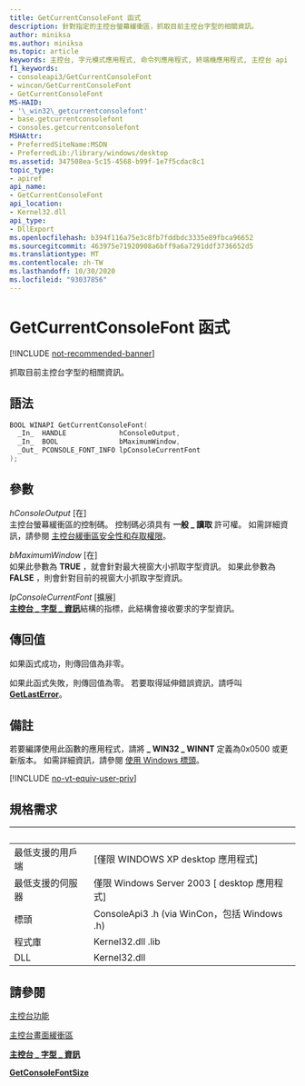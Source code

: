 ```yaml
---
title: GetCurrentConsoleFont 函式
description: 針對指定的主控台螢幕緩衝區，抓取目前主控台字型的相關資訊。
author: miniksa
ms.author: miniksa
ms.topic: article
keywords: 主控台, 字元模式應用程式, 命令列應用程式, 終端機應用程式, 主控台 api
f1_keywords:
- consoleapi3/GetCurrentConsoleFont
- wincon/GetCurrentConsoleFont
- GetCurrentConsoleFont
MS-HAID:
- '\_win32\_getcurrentconsolefont'
- base.getcurrentconsolefont
- consoles.getcurrentconsolefont
MSHAttr:
- PreferredSiteName:MSDN
- PreferredLib:/library/windows/desktop
ms.assetid: 347508ea-5c15-4568-b99f-1e7f5cdac8c1
topic_type:
- apiref
api_name:
- GetCurrentConsoleFont
api_location:
- Kernel32.dll
api_type:
- DllExport
ms.openlocfilehash: b394f116a75e3c8fb7fddbdc3335e89fbca96652
ms.sourcegitcommit: 463975e71920908a6bff9a6a7291ddf3736652d5
ms.translationtype: MT
ms.contentlocale: zh-TW
ms.lasthandoff: 10/30/2020
ms.locfileid: "93037856"
---
```

# <a name="getcurrentconsolefont-function"></a>GetCurrentConsoleFont 函式

[!INCLUDE [not-recommended-banner](./includes/not-recommended-banner.md)]

抓取目前主控台字型的相關資訊。

## <a name="syntax"></a>語法

```C
BOOL WINAPI GetCurrentConsoleFont(
  _In_  HANDLE             hConsoleOutput,
  _In_  BOOL               bMaximumWindow,
  _Out_ PCONSOLE_FONT_INFO lpConsoleCurrentFont
);
```

## <a name="parameters"></a>參數

*hConsoleOutput* \[在\]  
主控台螢幕緩衝區的控制碼。 控制碼必須具有 **一般 \_ 讀取** 許可權。 如需詳細資訊，請參閱 [主控台緩衝區安全性和存取權限](console-buffer-security-and-access-rights.md)。

*bMaximumWindow* \[在\]  
如果此參數為 **TRUE** ，就會針對最大視窗大小抓取字型資訊。 如果此參數為 **FALSE** ，則會針對目前的視窗大小抓取字型資訊。

*lpConsoleCurrentFont* \[擴展\]  
[**主控台 \_ 字型 \_ 資訊**](console-font-info-str.md)結構的指標，此結構會接收要求的字型資訊。

## <a name="return-value"></a>傳回值

如果函式成功，則傳回值為非零。

如果此函式失敗，則傳回值為零。 若要取得延伸錯誤資訊，請呼叫 [**GetLastError**](https://msdn.microsoft.com/library/windows/desktop/ms679360)。

## <a name="remarks"></a>備註

若要編譯使用此函數的應用程式，請將 **\_ WIN32 \_ WINNT** 定義為0x0500 或更新版本。 如需詳細資訊，請參閱 [使用 Windows 標頭](https://msdn.microsoft.com/library/windows/desktop/aa383745)。

[!INCLUDE [no-vt-equiv-user-priv](./includes/no-vt-equiv-user-priv.md)]

## <a name="requirements"></a>規格需求

| &nbsp; | &nbsp; |
|-|-|
| 最低支援的用戶端 | \[僅限 WINDOWS XP desktop 應用程式\] |
| 最低支援的伺服器 | 僅限 Windows Server 2003 \[ desktop 應用程式\] |
| 標頭 | ConsoleApi3 .h (via WinCon，包括 Windows .h)  |
| 程式庫 | Kernel32.dll .lib |
| DLL | Kernel32.dll |

## <a name="see-also"></a>請參閱

[主控台功能](console-functions.md)

[主控台畫面緩衝區](console-screen-buffers.md)

[**主控台 \_ 字型 \_ 資訊**](console-font-info-str.md)

[**GetConsoleFontSize**](getconsolefontsize.md)
